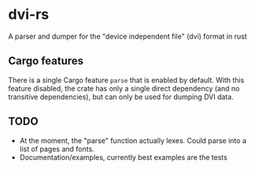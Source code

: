 # dvi-rs
A parser and dumper for the "device independent file" (dvi) format in rust

## Cargo features

There is a single Cargo feature `parse` that is enabled by default.
With this feature disabled, the crate has only a single direct dependency
  (and no transitive dependencies), but can only be used for dumping DVI data.

## TODO
 - At the moment, the "parse" function actually lexes. Could parse into a list
   of pages and fonts.
 - Documentation/examples, currently best examples are the tests
